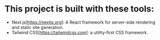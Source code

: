 # This project is built with these tools:

* Next.js[https://nextjs.org]: A React framework for server-side rendering and static site generation.
* Tailwind CSS[https://tailwindcss.com]:  a utility-first CSS framework.
